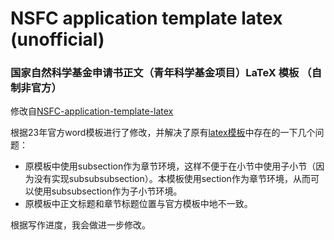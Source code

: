 # NSFC application template latex (unofficial)

### 国家自然科学基金申请书正文（青年科学基金项目）LaTeX 模板 （自制非官方）

修改自[NSFC-application-template-latex](https://github.com/Ruzim/NSFC-application-template-latex)

根据23年官方word模板进行了修改，并解决了原有[latex模板](https://github.com/Ruzim/NSFC-application-template-latex)中存在的一下几个问题：

* 原模板中使用subsection作为章节环境，这样不便于在小节中使用子小节（因为没有实现subsubsubsection）。本模板使用section作为章节环境，从而可以使用subsubsection作为子小节环境。
* 原模板中正文标题和章节标题位置与官方模板中地不一致。

根据写作进度，我会做进一步修改。
